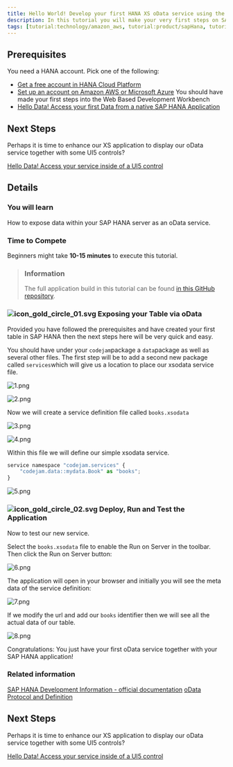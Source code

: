 ```yaml
---
title: Hello World! Develop your first HANA XS oData service using the Web-based Development Workbench
description: In this tutorial you will make your very first steps on SAP HANA and develop a very simple "Hello World" application using the SAP HANA Web-based Development Workbench within SAP HANA or SAP HANA Cloud Platform.
tags: [tutorial:technology/amazon_aws, tutorial:product/sapHana, tutorial:product/hcp, tutorial:interest/gettingstarted, tutorial:product/hcp_web_workbench, tutorial:technology/odata]
---
```


## Prerequisites  
You need a HANA account. Pick one of the following:
- [Get a free account in HANA Cloud Platform](https://account.hanatrial.ondemand.com/register)
- [Set up an account on Amazon AWS or Microsoft Azure](http://go.sap.com/developer/tutorials/hana-setup-cloud.html)
You should have made your first steps into the Web Based Development Workbench
- [Hello Data! Access your first Data from a native SAP HANA Application](http://go.sap.com/developer/tutorials/hana-data-access-authorizations.html)

## Next Steps
Perhaps it is time to enhance our XS application to display our oData service together with some UI5 controls?

[Hello Data! Access your service inside of a UI5 control](http://go.sap.com/developer/tutorials/hana-data-ui5.html)

## Details
### You will learn  
How to expose data within your SAP HANA server as an oData service.

### Time to Compete
Beginners might take **10-15 minutes** to execute this tutorial.

> ### Information
>The full application build in this tutorial can be found [in this GitHub repository](https://github.com/SAP/cloud-hana-helloworld/).

### ![icon_gold_circle_01.svg](http://go.sap.com/dam/application/shared/icons/icon_gold_circle_01.svg) Exposing your Table via oData
Provided you have followed the prerequisites and have created your first table in SAP HANA then the next steps here will be very quick and easy.

You should have under your ```codejam```package a ```data```package as well as several other files. The first step will be to add a second new package called ```services```which will give us a location to place our xsodata service file.

![1.png](https://raw.githubusercontent.com/SAPDocuments/Tutorials/master/tutorials/hana-xsodata-service/1.png)

![2.png](https://raw.githubusercontent.com/SAPDocuments/Tutorials/master/tutorials/hana-xsodata-service/2.png)

Now we will create a service definition file called ```books.xsodata```

![3.png](https://raw.githubusercontent.com/SAPDocuments/Tutorials/master/tutorials/hana-xsodata-service/3.png)

![4.png](https://raw.githubusercontent.com/SAPDocuments/Tutorials/master/tutorials/hana-xsodata-service/4.png)

Within this file we will define our simple xsodata service.

```js
service namespace "codejam.services" {
    "codejam.data::mydata.Book" as "books";
}
```
![5.png](https://raw.githubusercontent.com/SAPDocuments/Tutorials/master/tutorials/hana-xsodata-service/5.png)

### ![icon_gold_circle_02.svg](http://go.sap.com/dam/application/shared/icons/icon_gold_circle_02.svg) Deploy, Run and Test the Application
Now to test our new service.

Select the ```books.xsodata``` file to enable the Run on Server in the toolbar. Then click the Run on Server button:

![6.png](https://raw.githubusercontent.com/SAPDocuments/Tutorials/master/tutorials/hana-xsodata-service/6.png)

The application will open in your browser and initially you will see the meta data of the service definition:

![7.png](https://raw.githubusercontent.com/SAPDocuments/Tutorials/master/tutorials/hana-xsodata-service/7.png)

If we modify the url and add our ```books``` identifier then we will see all the actual data of our table.

![8.png](https://raw.githubusercontent.com/SAPDocuments/Tutorials/master/tutorials/hana-xsodata-service/8.png)

Congratulations: You just have your first oData service together with your SAP HANA application!

### Related information
[SAP HANA Development Information - official documentation](http://help.sap.com/hana_platform#section6)
[oData Protocol and Definition](http://odata.org)

## Next Steps
Perhaps it is time to enhance our XS application to display our oData service together with some UI5 controls?

[Hello Data! Access your service inside of a UI5 control](http://go.sap.com/developer/tutorials/hana-data-ui5.html)
